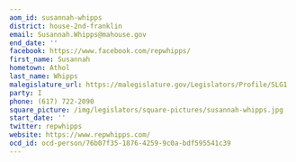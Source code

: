 ```yaml
---
aom_id: susannah-whipps
district: house-2nd-franklin
email: Susannah.Whipps@mahouse.gov
end_date: ''
facebook: https://www.facebook.com/repwhipps/
first_name: Susannah
hometown: Athol
last_name: Whipps
malegislature_url: https://malegislature.gov/Legislators/Profile/SLG1
party: I
phone: (617) 722-2090
square_picture: /img/legislators/square-pictures/susannah-whipps.jpg
start_date: ''
twitter: repwhipps
website: https://www.repwhipps.com/
ocd_id: ocd-person/76b07f35-1876-4259-9c0a-bdf595541c39
---
```

